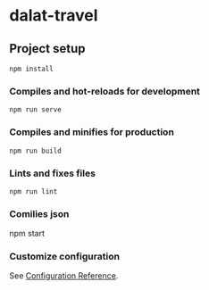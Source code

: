 # dalat-travel

## Project setup
```
npm install
```

### Compiles and hot-reloads for development
```
npm run serve
```

### Compiles and minifies for production
```
npm run build
```

### Lints and fixes files
```
npm run lint
```

### Comilies json
npm start

### Customize configuration
See [Configuration Reference](https://cli.vuejs.org/config/).
